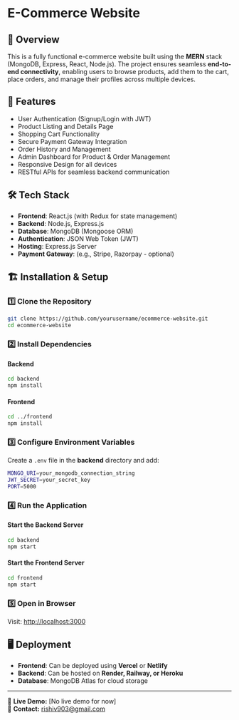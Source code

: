 # E-Commerce Website

## 📌 Overview
This is a fully functional e-commerce website built using the **MERN** stack (MongoDB, Express, React, Node.js). The project ensures seamless **end-to-end connectivity**, enabling users to browse products, add them to the cart, place orders, and manage their profiles across multiple devices.

## 🚀 Features
- User Authentication (Signup/Login with JWT)
- Product Listing and Details Page
- Shopping Cart Functionality
- Secure Payment Gateway Integration
- Order History and Management
- Admin Dashboard for Product & Order Management
- Responsive Design for all devices
- RESTful APIs for seamless backend communication

## 🛠️ Tech Stack
- **Frontend**: React.js (with Redux for state management)
- **Backend**: Node.js, Express.js
- **Database**: MongoDB (Mongoose ORM)
- **Authentication**: JSON Web Token (JWT)
- **Hosting**: Express.js Server
- **Payment Gateway**: (e.g., Stripe, Razorpay - optional)

## 🏗️ Installation & Setup

### 1️⃣ Clone the Repository
```sh
git clone https://github.com/yourusername/ecommerce-website.git
cd ecommerce-website
```

### 2️⃣ Install Dependencies
#### Backend
```sh
cd backend
npm install
```

#### Frontend
```sh
cd ../frontend
npm install
```

### 3️⃣ Configure Environment Variables
Create a `.env` file in the **backend** directory and add:
```sh
MONGO_URI=your_mongodb_connection_string
JWT_SECRET=your_secret_key
PORT=5000
```

### 4️⃣ Run the Application
#### Start the Backend Server
```sh
cd backend
npm start
```

#### Start the Frontend Server
```sh
cd frontend
npm start
```

### 5️⃣ Open in Browser
Visit: [http://localhost:3000](http://localhost:3000)

## 🖥️ Deployment
- **Frontend**: Can be deployed using **Vercel** or **Netlify**
- **Backend**: Can be hosted on **Render, Railway, or Heroku**
- **Database**: MongoDB Atlas for cloud storage



---

🔗 **Live Demo:** [No live demo for now]  
📧 **Contact:** rishiv903@gmail.com

